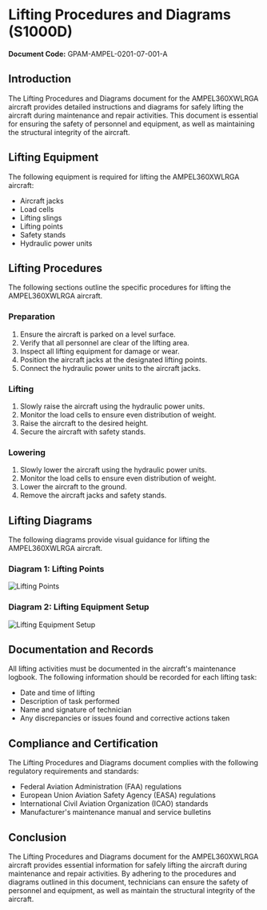 # Lifting Procedures and Diagrams (S1000D)

**Document Code:** GPAM-AMPEL-0201-07-001-A

## Introduction

The Lifting Procedures and Diagrams document for the AMPEL360XWLRGA aircraft provides detailed instructions and diagrams for safely lifting the aircraft during maintenance and repair activities. This document is essential for ensuring the safety of personnel and equipment, as well as maintaining the structural integrity of the aircraft.

## Lifting Equipment

The following equipment is required for lifting the AMPEL360XWLRGA aircraft:

- Aircraft jacks
- Load cells
- Lifting slings
- Lifting points
- Safety stands
- Hydraulic power units

## Lifting Procedures

The following sections outline the specific procedures for lifting the AMPEL360XWLRGA aircraft.

### Preparation

1. Ensure the aircraft is parked on a level surface.
2. Verify that all personnel are clear of the lifting area.
3. Inspect all lifting equipment for damage or wear.
4. Position the aircraft jacks at the designated lifting points.
5. Connect the hydraulic power units to the aircraft jacks.

### Lifting

1. Slowly raise the aircraft using the hydraulic power units.
2. Monitor the load cells to ensure even distribution of weight.
3. Raise the aircraft to the desired height.
4. Secure the aircraft with safety stands.

### Lowering

1. Slowly lower the aircraft using the hydraulic power units.
2. Monitor the load cells to ensure even distribution of weight.
3. Lower the aircraft to the ground.
4. Remove the aircraft jacks and safety stands.

## Lifting Diagrams

The following diagrams provide visual guidance for lifting the AMPEL360XWLRGA aircraft.

### Diagram 1: Lifting Points

![Lifting Points](lifting_points.png)

### Diagram 2: Lifting Equipment Setup

![Lifting Equipment Setup](lifting_equipment_setup.png)

## Documentation and Records

All lifting activities must be documented in the aircraft's maintenance logbook. The following information should be recorded for each lifting task:

- Date and time of lifting
- Description of task performed
- Name and signature of technician
- Any discrepancies or issues found and corrective actions taken

## Compliance and Certification

The Lifting Procedures and Diagrams document complies with the following regulatory requirements and standards:

- Federal Aviation Administration (FAA) regulations
- European Union Aviation Safety Agency (EASA) regulations
- International Civil Aviation Organization (ICAO) standards
- Manufacturer's maintenance manual and service bulletins

## Conclusion

The Lifting Procedures and Diagrams document for the AMPEL360XWLRGA aircraft provides essential information for safely lifting the aircraft during maintenance and repair activities. By adhering to the procedures and diagrams outlined in this document, technicians can ensure the safety of personnel and equipment, as well as maintain the structural integrity of the aircraft.
